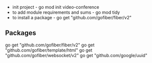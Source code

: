 - init project - go mod init video-conference
- to add module requirements and sums - go mod tidy
- to install a package - go get "github.com/gofiber/fiber/v2"


## Packages
go get "github.com/gofiber/fiber/v2"
go get "github.com/gofiber/template/html"
go get "github.com/gofiber/websocket/v2"
go get "github.com/google/uuid"